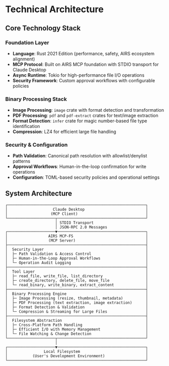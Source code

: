 # Technical Architecture

## Core Technology Stack

### **Foundation Layer**
- **Language**: Rust 2021 Edition (performance, safety, AIRS ecosystem alignment)
- **MCP Protocol**: Built on AIRS MCP foundation with STDIO transport for Claude Desktop
- **Async Runtime**: Tokio for high-performance file I/O operations
- **Security Framework**: Custom approval workflows with configurable policies

### **Binary Processing Stack**
- **Image Processing**: `image` crate with format detection and transformation
- **PDF Processing**: `pdf` and `pdf-extract` crates for text/image extraction
- **Format Detection**: `infer` crate for magic number-based file type identification
- **Compression**: LZ4 for efficient large file handling

### **Security & Configuration**
- **Path Validation**: Canonical path resolution with allowlist/denylist patterns
- **Approval Workflows**: Human-in-the-loop confirmation for write operations
- **Configuration**: TOML-based security policies and operational settings

## System Architecture

```
┌─────────────────────────────────────────────────────────────┐
│                    Claude Desktop                           │
│                   (MCP Client)                              │
└─────────────────────┬───────────────────────────────────────┘
                      │ STDIO Transport
                      │ JSON-RPC 2.0 Messages
┌─────────────────────▼───────────────────────────────────────┐
│                  AIRS MCP-FS                                │
│                  (MCP Server)                               │
├─────────────────────────────────────────────────────────────┤
│  Security Layer                                             │
│  ├─ Path Validation & Access Control                        │
│  ├─ Human-in-the-Loop Approval Workflows                    │
│  └─ Operation Audit Logging                                 │
├─────────────────────────────────────────────────────────────┤
│  Tool Layer                                                 │
│  ├─ read_file, write_file, list_directory                   │
│  ├─ create_directory, delete_file, move_file                │
│  └─ read_binary, write_binary, extract_content              │
├─────────────────────────────────────────────────────────────┤
│  Binary Processing Engine                                   │
│  ├─ Image Processing (resize, thumbnail, metadata)          │
│  ├─ PDF Processing (text extraction, image extraction)      │
│  ├─ Format Detection & Validation                           │
│  └─ Compression & Streaming for Large Files                 │
├─────────────────────────────────────────────────────────────┤
│  Filesystem Abstraction                                     │
│  ├─ Cross-Platform Path Handling                            │
│  ├─ Efficient I/O with Memory Management                    │
│  └─ File Watching & Change Detection                        │
└─────────────────────┬───────────────────────────────────────┘
                      │
┌─────────────────────▼───────────────────────────────────────┐
│                Local Filesystem                             │
│           (User's Development Environment)                  │
└─────────────────────────────────────────────────────────────┘
```

